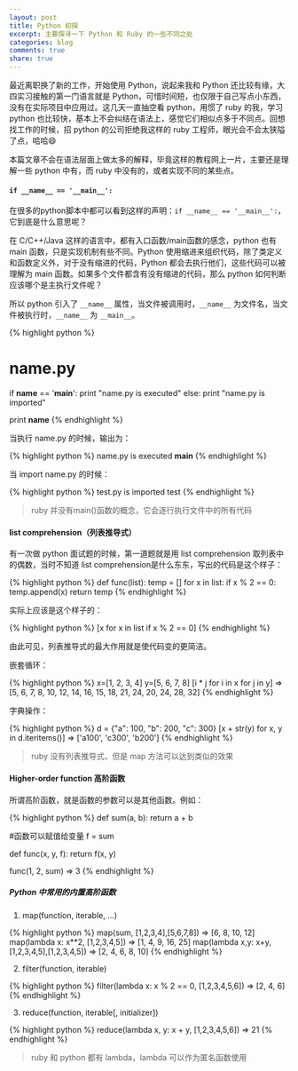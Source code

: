 ```yaml
---
layout: post
title: Python 初探
excerpt: 主要探寻一下 Python 和 Ruby 的一些不同之处
categories: blog
comments: true
share: true
---
```


最近离职换了新的工作，开始使用 Python，说起来我和 Python 还比较有缘，大四实习接触的第一门语言就是 Python，可惜时间短，也仅限于自己写点小东西，没有在实际项目中应用过。这几天一直抽空看 python，用惯了 ruby 的我，学习 python 也比较快，基本上不会纠结在语法上，感觉它们相似点多于不同点。回想找工作的时候，招 python 的公司拒绝我这样的 ruby 工程师，眼光会不会太狭隘了点，哈哈😄

本篇文章不会在语法层面上做太多的解释，毕竟这样的教程网上一片，主要还是理解一些 python 中有，而 ruby 中没有的，或者实现不同的某些点。

#### `if __name__ == '__main__':`

在很多的python脚本中都可以看到这样的声明：`if __name__ == '__main__':`，它到底是什么意思呢？

在 C/C++/Java 这样的语言中，都有入口函数/main函数的感念，python 也有 main 函数，只是实现机制有些不同。Python 使用缩进来组织代码，除了类定义和函数定义外，对于没有缩进的代码，Python 都会去执行他们，这些代码可以被理解为 main 函数。如果多个文件都含有没有缩进的代码，那么 python 如何判断应该哪个是主执行文件呢？

所以 python 引入了 `__name__` 属性，当文件被调用时，`__name__` 为文件名，当文件被执行时，`__name__` 为 `__main__`。

{% highlight python %}
# name.py
if __name__ == '__main__':
  print "name.py is executed"
else:
  print "name.py is imported"

print __name__
{% endhighlight %}

当执行 name.py 的时候，输出为：

{% highlight python %}
name.py is executed
__main__
{% endhighlight %}

当 import name.py 的时候：

{% highlight python %}
test.py is imported
test
{% endhighlight %}

> ruby 并没有main()函数的概念，它会逐行执行文件中的所有代码

#### list comprehension（列表推导式）

有一次做 python 面试题的时候，第一道题就是用 list comprehension 取列表中的偶数，当时不知道 list comprehension是什么东东，写出的代码是这个样子：

{% highlight python %}
def func(list):
  temp = []
  for x in list:
    if x % 2 == 0: temp.append(x)
  return temp
{% endhighlight %}

实际上应该是这个样子的：

{% highlight python %}
[x for x in list if x % 2 == 0]
{% endhighlight %}

由此可见，列表推导式的最大作用就是使代码变的更简洁。

嵌套循环：

{% highlight python %}
x=[1, 2, 3, 4]
y=[5, 6, 7, 8]
[i * j for i in x for j in y]
=> [5, 6, 7, 8, 10, 12, 14, 16, 15, 18, 21, 24, 20, 24, 28, 32]
{% endhighlight %}

字典操作：

{% highlight python %}
d = {"a": 100, "b": 200, "c": 300}
[x + str(y) for x, y in d.iteritems()]
=> ['a100', 'c300', 'b200']
{% endhighlight %}

> ruby 没有列表推导式，但是 map 方法可以达到类似的效果

#### Higher-order function 高阶函数

所谓高阶函数，就是函数的参数可以是其他函数。例如：

{% highlight python %}
def sum(a, b):
  return a + b

#函数可以赋值给变量
f = sum

def func(x, y, f):
  return f(x, y)

func(1, 2, sum) => 3
{% endhighlight %}

##### Python 中常用的内置高阶函数

1. map(function, iterable, ...)

{% highlight python %}
map(sum, [1,2,3,4],[5,6,7,8]) => [6, 8, 10, 12]
map(lambda x: x**2, [1,2,3,4,5]) => [1, 4, 9, 16, 25]
map(lambda x,y: x+y, [1,2,3,4,5],[1,2,3,4,5]) => [2, 4, 6, 8, 10]
{% endhighlight %}

2. filter(function, iterable)

{% highlight python %}
filter(lambda x: x % 2 == 0, [1,2,3,4,5,6]) => [2, 4, 6]
{% endhighlight %}

3. reduce(function, iterable[, initializer])

{% highlight python %}
reduce(lambda x, y: x + y, [1,2,3,4,5,6]) => 21
{% endhighlight %}

> ruby 和 python 都有 lambda，lambda 可以作为匿名函数使用


